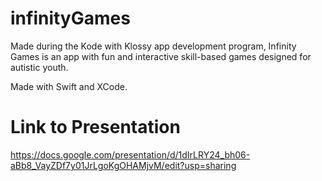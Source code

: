 # infinityGames

Made during the Kode with Klossy app development program, Infinity Games is an app with fun and interactive skill-based games designed for autistic youth.

Made with Swift and XCode.

# Link to Presentation
https://docs.google.com/presentation/d/1dIrLRY24_bh06-aBb8_VayZDf7y01JrLgoKgOHAMjvM/edit?usp=sharing
